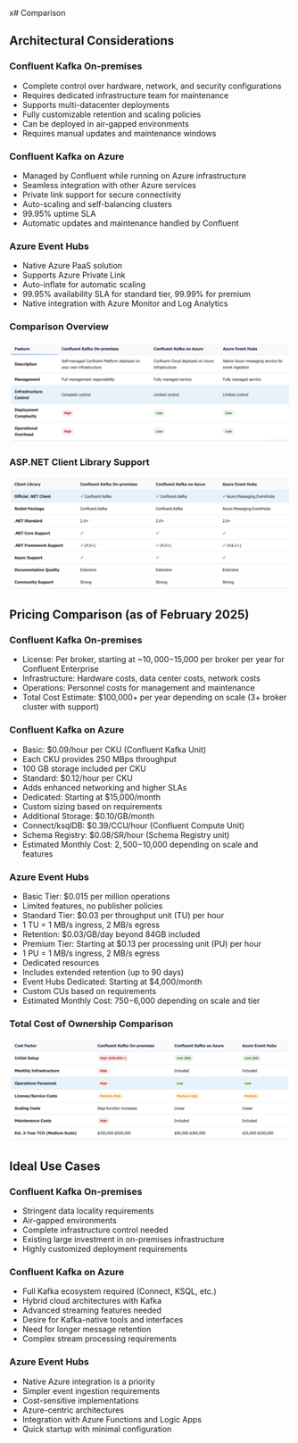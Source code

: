 x# Comparison

## Architectural Considerations

### Confluent Kafka On-premises

- Complete control over hardware, network, and security configurations
- Requires dedicated infrastructure team for maintenance
- Supports multi-datacenter deployments
- Fully customizable retention and scaling policies
- Can be deployed in air-gapped environments
- Requires manual updates and maintenance windows

### Confluent Kafka on Azure

- Managed by Confluent while running on Azure infrastructure
- Seamless integration with other Azure services
- Private link support for secure connectivity
- Auto-scaling and self-balancing clusters
- 99.95% uptime SLA
- Automatic updates and maintenance handled by Confluent

### Azure Event Hubs

- Native Azure PaaS solution
- Supports Azure Private Link
- Auto-inflate for automatic scaling
- 99.95% availability SLA for standard tier, 99.99% for premium
- Native integration with Azure Monitor and Log Analytics

### Comparison Overview

![Comparison Overview](../../media/Screenshot%202025-02-27%20at%206.55.15%20PM.jpg)

### ASP.NET Client Library Support

![ASP.NET Client Library Support](../../media/Screenshot%202025-02-27%20at%206.55.54%20PM.jpg)

## Pricing Comparison (as of February 2025)

### Confluent Kafka On-premises

- License: Per broker, starting at ~$10,000-$15,000 per broker per year for Confluent Enterprise
- Infrastructure: Hardware costs, data center costs, network costs
- Operations: Personnel costs for management and maintenance
- Total Cost Estimate: $100,000+ per year depending on scale (3+ broker cluster with support)

### Confluent Kafka on Azure

- Basic: $0.09/hour per CKU (Confluent Kafka Unit)
- Each CKU provides 250 MBps throughput
- 100 GB storage included per CKU
- Standard: $0.12/hour per CKU
- Adds enhanced networking and higher SLAs
- Dedicated: Starting at $15,000/month
- Custom sizing based on requirements
- Additional Storage: $0.10/GB/month
- Connect/ksqlDB: $0.39/CCU/hour (Confluent Compute Unit)
- Schema Registry: $0.08/SR/hour (Schema Registry unit)
- Estimated Monthly Cost: $2,500-$10,000 depending on scale and features

### Azure Event Hubs

- Basic Tier: $0.015 per million operations
- Limited features, no publisher policies
- Standard Tier: $0.03 per throughput unit (TU) per hour
- 1 TU = 1 MB/s ingress, 2 MB/s egress
- Retention: $0.03/GB/day beyond 84GB included
- Premium Tier: Starting at $0.13 per processing unit (PU) per hour
- 1 PU = 1 MB/s ingress, 2 MB/s egress
- Dedicated resources
- Includes extended retention (up to 90 days)
- Event Hubs Dedicated: Starting at $4,000/month
- Custom CUs based on requirements
- Estimated Monthly Cost: $750-$6,000 depending on scale and tier

### Total Cost of Ownership Comparison

![Total Cost of Ownership Comparison](../../media/Screenshot%202025-02-27%20at%206.56.47%20PM.jpg)

## Ideal Use Cases

### Confluent Kafka On-premises

- Stringent data locality requirements
- Air-gapped environments
- Complete infrastructure control needed
- Existing large investment in on-premises infrastructure
- Highly customized deployment requirements

### Confluent Kafka on Azure

- Full Kafka ecosystem required (Connect, KSQL, etc.)
- Hybrid cloud architectures with Kafka
- Advanced streaming features needed
- Desire for Kafka-native tools and interfaces
- Need for longer message retention
- Complex stream processing requirements

### Azure Event Hubs

- Native Azure integration is a priority
- Simpler event ingestion requirements
- Cost-sensitive implementations
- Azure-centric architectures
- Integration with Azure Functions and Logic Apps
- Quick startup with minimal configuration
